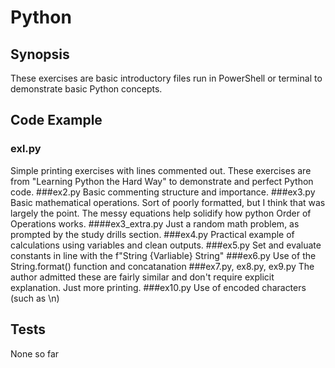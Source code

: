 # Python
## Synopsis

These exercises are basic introductory files run in PowerShell or terminal to demonstrate basic Python concepts.

## Code Example

### exl.py
Simple printing exercises with lines commented out.
These exercises are from "Learning Python the Hard Way" to demonstrate and perfect Python code.
###ex2.py
Basic commenting structure and importance.
###ex3.py
Basic mathematical operations. Sort of poorly formatted, but I think that was largely the point. 
The messy equations help solidify how python Order of Operations works.
####ex3_extra.py
	Just a random math problem, as prompted by the study drills section.
###ex4.py
Practical example of calculations using variables and clean outputs.
###ex5.py
Set and evaluate constants in line with the f"String {Varliable} String"
###ex6.py
Use of the String.format() function and concatanation
###ex7.py, ex8.py, ex9.py
The author admitted these are fairly similar and don't require explicit explanation. Just more printing.
###ex10.py
Use of encoded characters (such as \n)

## Tests
None so far